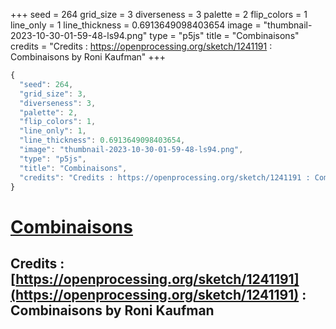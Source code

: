 +++
seed = 264
grid_size = 3
diverseness = 3
palette = 2
flip_colors = 1
line_only = 1
line_thickness = 0.6913649098403654
image = "thumbnail-2023-10-30-01-59-48-ls94.png"
type = "p5js"
title = "Combinaisons"
credits = "Credits : https://openprocessing.org/sketch/1241191 : Combinaisons by Roni Kaufman"
+++




~~~javascript
{
  "seed": 264,
  "grid_size": 3,
  "diverseness": 3,
  "palette": 2,
  "flip_colors": 1,
  "line_only": 1,
  "line_thickness": 0.6913649098403654,
  "image": "thumbnail-2023-10-30-01-59-48-ls94.png",
  "type": "p5js",
  "title": "Combinaisons",
  "credits": "Credits : https://openprocessing.org/sketch/1241191 : Combinaisons by Roni Kaufman"
}
~~~



# [Combinaisons](https://openprocessing.org/sketch/2065396)

## Credits : [https://openprocessing.org/sketch/1241191](https://openprocessing.org/sketch/1241191) : Combinaisons by Roni Kaufman 


